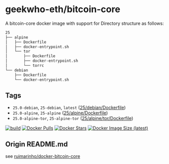 # geekwho-eth/bitcoin-core

A bitcoin-core docker image with support for Directory structure as follows:

```bash
25
├── alpine
│   ├── Dockerfile
│   ├── docker-entrypoint.sh
│   └── tor
│       ├── Dockerfile
│       ├── docker-entrypoint.sh
│       └── torrc
└── debian
    ├── Dockerfile
    └── docker-entrypoint.sh
```

## Tags

- `25.0-debian`, `25-debian`, `latest` ([25/debian/Dockerfile](https://github.com/geekwho-eth/docker-bitcoin-core/blob/master/25/debian/Dockerfile))
- `25.0-alpine`, `25-alpine` ([25/alpine/Dockerfile](https://github.com/geekwho-eth/docker-bitcoin-core/blob/master/25/alpine/Dockerfile))
- `25.0-alpine-tor`, `25-alpine-tor` ([25/alpine/tor/Dockerfile](https://github.com/geekwho-eth/docker-bitcoin-core/blob/master/25/alpine/tor/Dockerfile))

[![build](https://github.com/geekwho-eth/docker-bitcoin-core/actions/workflows/build.yaml/badge.svg)](https://github.com/geekwho-eth/docker-bitcoin-core/actions/workflows/build.yaml)
[![Docker Pulls](https://img.shields.io/docker/pulls/caijiamx/bitcoin-core.svg)](https://hub.docker.com/r/caijiamx/bitcoin-core)
[![Docker Stars](https://img.shields.io/docker/stars/caijiamx/bitcoin-core.svg)](https://hub.docker.com/r/caijiamx/bitcoin-core)
[![Docker Image Size (latest)](https://img.shields.io/docker/image-size/caijiamx/bitcoin-core/latest.svg)](https://hub.docker.com/r/caijiamx/bitcoin-core)


## Origin README.md
see [ruimarinho/docker-bitcoin-core](https://github.com/ruimarinho/docker-bitcoin-core/blob/master/README.md)